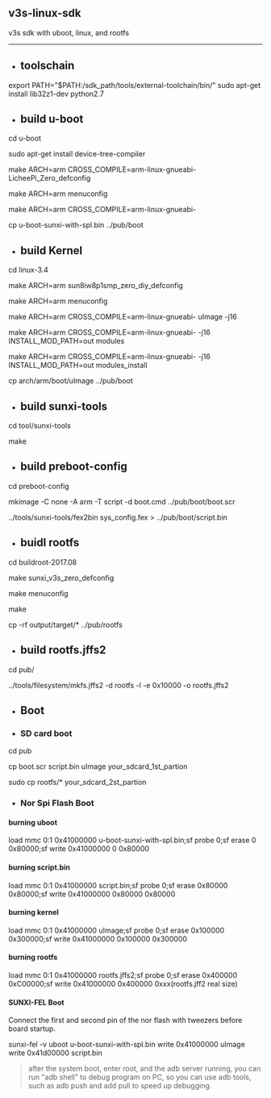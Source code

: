 ## v3s-linux-sdk
v3s sdk with uboot, linux, and rootfs

---
- ## toolschain
export PATH="$PATH:/sdk_path/tools/external-toolchain/bin/"
sudo apt-get install lib32z1-dev python2.7

- ## build u-boot

cd u-boot

sudo apt-get install device-tree-compiler

make ARCH=arm CROSS_COMPILE=arm-linux-gnueabi- LicheePi_Zero_defconfig

make ARCH=arm menuconfig

make ARCH=arm CROSS_COMPILE=arm-linux-gnueabi-

cp u-boot-sunxi-with-spl.bin ../pub/boot

- ## build Kernel

cd linux-3.4

make ARCH=arm sun8iw8p1smp_zero_diy_defconfig

make ARCH=arm menuconfig

make ARCH=arm CROSS_COMPILE=arm-linux-gnueabi- uImage -j16

make ARCH=arm CROSS_COMPILE=arm-linux-gnueabi- -j16 INSTALL_MOD_PATH=out modules

make ARCH=arm CROSS_COMPILE=arm-linux-gnueabi- -j16 INSTALL_MOD_PATH=out modules_install

cp arch/arm/boot/uImage ../pub/boot

- ## build sunxi-tools

cd tool/sunxi-tools

make

- ## build preboot-config

cd preboot-config

mkimage -C none -A arm -T script -d boot.cmd ../pub/boot/boot.scr

../tools/sunxi-tools/fex2bin sys_config.fex > ../pub/boot/script.bin

- ## buidl rootfs

cd buildroot-2017.08

make sunxi_v3s_zero_defconfig

make menuconfig

make

cp -rf output/target/* ../pub/rootfs

- ## build rootfs.jffs2

cd pub/

../tools/filesystem/mkfs.jffs2 -d rootfs -l -e 0x10000 -o rootfs.jffs2

- ## Boot

- ### SD card boot
cd pub

cp boot.scr script.bin uImage your_sdcard_1st_partion

sudo cp rootfs/* your_sdcard_2st_partion

- ### Nor Spi Flash Boot
#### burning uboot
load mmc 0:1 0x41000000 u-boot-sunxi-with-spl.bin;sf probe 0;sf erase 0 0x80000;sf write 0x41000000 0 0x80000

#### burning script.bin
load mmc 0:1 0x41000000 script.bin;sf probe 0;sf erase 0x80000 0x80000;sf write 0x41000000 0x80000 0x80000

#### burning kernel
load mmc 0:1 0x41000000 uImage;sf probe 0;sf erase 0x100000 0x300000;sf write 0x41000000 0x100000 0x300000

#### burning rootfs
load mmc 0:1 0x41000000 rootfs.jffs2;sf probe 0;sf erase 0x400000 0xC00000;sf write 0x41000000 0x400000 0xxx(rootfs.jff2 real size)

#### SUNXI-FEL Boot
Connect the first and second pin of the nor flash with tweezers before board startup.

sunxi-fel -v uboot u-boot-sunxi-with-spl.bin write 0x41000000 uImage write 0x41d00000 script.bin


> after the system boot, enter root, and the adb server running, you can run "adb shell" to debug program on PC, so you can use adb tools, such as adb push and add pull to speed up debugging.

